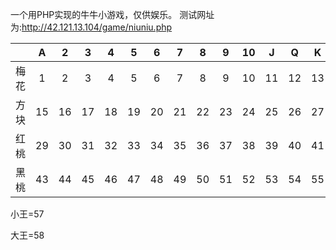 一个用PHP实现的牛牛小游戏，仅供娱乐。
测试网址为:http://42.121.13.104/game/niuniu.php

|    | A| 2| 3| 4| 5| 6| 7| 8| 9|10| J| Q| K|  |
|----|:--:|:--:|:--:|:--:|:--:|:--:|:--:|:--:|:--:|:--:|:--:|:--:|:--:|:--|
|梅花| 1| 2| 3| 4| 5| 6| 7| 8| 9|10|11|12|13|14|
|方块|15|16|17|18|19|20|21|22|23|24|25|26|27|28|
|红桃|29|30|31|32|33|34|35|36|37|38|39|40|41|42|
|黑桃|43|44|45|46|47|48|49|50|51|52|53|54|55|56|

小王=57

大王=58
